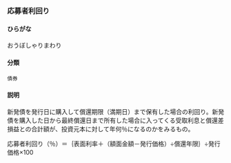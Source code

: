 <div style="display:none;">

## [あ行](securities-terms?id=あ行)

</div>

### 応募者利回り

#### ひらがな

おうぼしゃりまわり

#### 分類

`債券`

#### 説明

新発債を発行日に購入して償還期限（満期日）まで保有した場合の利回り。新発債を購入した日から最終償還日まで所有した場合に入ってくる受取利息と償還差損益との合計額が、投資元本に対して年何％になるのかをみるもの。
 
応募者利回り（％）＝｛表面利率＋（額面金額－発行価格）÷償還年限｝÷発行価格×100

<div style="display:none;">

## [か行](securities-terms?id=か行)
## [さ行](securities-terms?id=さ行)
## [た行](securities-terms?id=た行)
## [な行](securities-terms?id=な行)
## [は行](securities-terms?id=は行)
## [ま行](securities-terms?id=ま行)
## [や行](securities-terms?id=や行)
## [ら行](securities-terms?id=ら行)
## [わ行](securities-terms?id=わ行)
## [英数字・記号](securities-terms?id=英数字・記号)

</div>


